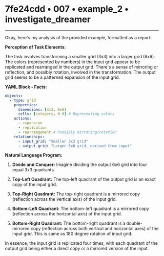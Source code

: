 # 7fe24cdd • 007 • example_2 • investigate_dreamer

---
Okay, here's my analysis of the provided example, formatted as a report:

**Perception of Task Elements:**

The task involves transforming a smaller grid (3x3) into a larger grid (6x6). The colors (represented by numbers) in the input grid appear to be replicated and rearranged in the output grid. There's a sense of mirroring or reflection, and possibly rotation, involved in the transformation. The output grid seems to be a patterned expansion of the input grid.

**YAML Block - Facts:**



```yaml
objects:
  - type: grid
    properties:
      dimensions: [3x3, 6x6]
      cells: [integers, 0-9] # Representing colors
    actions:
      - expansion
      - replication
      - rearrangement # Possibly mirroring/rotation
    relationships:
      - input_grid: "Smaller 3x3 grid"
      - output_grid: "Larger 6x6 grid, derived from input"
```



**Natural Language Program:**

1.  **Divide and Conquer:** Imagine dividing the output 6x6 grid into four equal 3x3 quadrants.

2.  **Top-Left Quadrant:** The top-left quadrant of the output grid is an exact copy of the input grid.

3.  **Top-Right Quadrant:** The top-right quadrant is a mirrored copy (reflection across the vertical axis) of the input grid.

4.  **Bottom-Left Quadrant:** The bottom-left quadrant is a mirrored copy (reflection across the horizontal axis) of the input grid.

5.  **Bottom-Right Quadrant:** The bottom-right quadrant is a double-mirrored copy (reflection across both vertical and horizontal axes) of the input grid. This is same as 180 degree rotation of input grid.

In essence, the input grid is replicated four times, with each quadrant of the output grid being either a direct copy or a mirrored version of the input.

